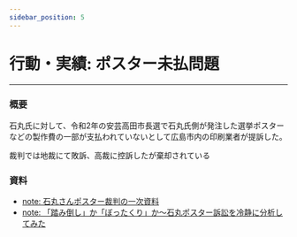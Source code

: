 ```yaml
---
sidebar_position: 5
---
```


# 行動・実績: ポスター未払問題
-------------------------------

### 概要

石丸氏に対して、令和2年の安芸高田市長選で石丸氏側が発注した選挙ポスターなどの製作費の一部が支払われていないとして広島市内の印刷業者が提訴した。

裁判では地裁にて敗訴、高裁に控訴したが棄却されている

### 資料

- [note: 石丸さんポスター裁判の一次資料](https://note.com/nanap_oda/n/n9c47bdd86b63)
- [note: 「踏み倒し」か「ぼったくり」か～石丸ポスター訴訟を冷静に分析してみた](https://note.com/nanap_oda/n/n81e1f01ab395)